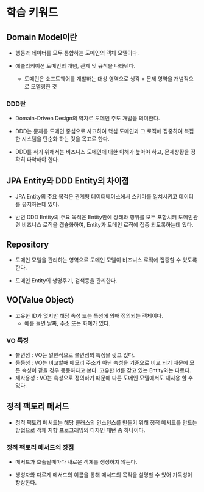 # 학습 키워드

## Domain Model이란
- 행동과 데이터를 모두 통합하는 도메인의 객체 모델이다.

- 애플리케이션 도메인의 개념, 관계 및 규칙을 나타낸다. 
    - 도메인은 소프트웨어를 개발하는 대상 영역으로 생각 = 문제 영역을 개념적으로 모델링한 것

### DDD란
- Domain-Driven Design의 약자로 도메인 주도 개발을 의미한다. 

- DDD는 문제를 도메인 중심으로 사고하여 핵심 도메인과 그 로직에 집중하여 복잡한 시스템을 단순화 하는 것을 목표로 한다.

- DDD를 하기 위해서는 비즈니스 도메인에 대한 이해가 높아야 하고, 문제상황을 정확히 파악해야 한다.

## JPA Entity와 DDD Entity의 차이점
- JPA Entity의 주요 목적은 관계형 데이터베이스에서 스키마를 일치시키고 데이터를 유지하는데 있다.

- 반면 DDD Entity의 주요 목적은 Entity안에 상태와 행위를 모두 포함시켜 도메인관련 비즈니스 로직을 캡슐화하여, Entity가 도메인 로직에 집중 되도록하는데 있다.

## Repository
- 도메인 모델을 관리하는 영역으로 도메인 모델이 비즈니스 로직에 집중할 수 있도록 한다.

- 도메인 Entity의 생명주기, 검색등을 관리한다.

## VO(Value Object)
- 고유한 ID가 없지만 해당 속성 또는 특성에 의해 정의되는 객체이다. 
    - 예를 들면 날짜, 주소 또는 화폐가 있다.

### VO 특징
- 불변성 : VO는 일반적으로 불변성의 특징을 랒고 있다. 
- 동등성 : VO는 비교할때 메모리 주소가 아닌 속성을 기준으로 비교 되기 때문에 모든 속성이 같을 경우 동등하다고 본다. 고유한 id를 갖고 있는 Entity와는 다르다.
- 재사용성 : VO는 속성으로 정의하기 때문에 다른 도메인 모델에서도 재사용 할 수 있다. 

## 정적 팩토리 메서드
- 정적 팩토리 메서드는 해당 클래스의 인스턴스를 만들기 위해 정적 메서드를 만드는 방법으로 객체 지향 프로그래밍의 디자인 패턴 중 하나이다.

### 정적 팩토리 메서드의 장점
- 메서드가 호출될때마다 새로운 객체를 생성하지 않는다.

- 생성자와 다르게 메서드의 이름을 통해 메서드의 목적을 설명할 수 있어 가독성이 향상한다.
